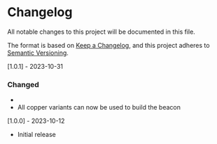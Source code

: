 # Changelog

All notable changes to this project will be documented in this file.

The format is based on [Keep a Changelog](https://keepachangelog.com/en/1.0.0/),
and this project adheres to [Semantic Versioning](https://semver.org/spec/v2.0.0.html).

[1.0.1] - 2023-10-31

### Changed
- 
- All copper variants can now be used to build the beacon

[1.0.0] - 2023-10-12

- Initial release